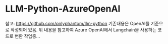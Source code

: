 # LLM-Python-AzureOpenAI

참고: https://github.com/onlyphantom/llm-python
기존내용은 OpenAI를 기준으로 작성되어 있음.
위 내용을 참고하여 Azure OpenAI에서 Langchain을 사용하는 코드로 변환 작업중... 
